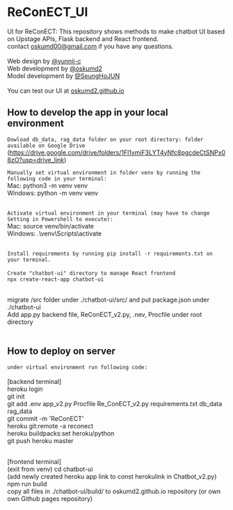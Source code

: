 # ReConECT_UI
UI for ReConECT: This repository shows methods to make chatbot UI based on Upstage APIs, Flask backend and React frontend. <br />
contact oskumd00@gmail.com if you have any questions. <br /><br />
Web design by [@yunnii-c](https://www.github.com/yunnii-c) <br />
Web development by [@oskumd2](https://www.github.com/oskumd2) <br />
Model development by [@SeungHoJUN](https://github.com/SeungHoJUN) <br /><br />
You can test our UI at [oskumd2.github.io](https://oskumd2.github.io)

## How to develop the app in your local environment

`Dowload db_data, rag_data folder on your root directory: folder available on Google Drive`<br /> (https://drive.google.com/drive/folders/1Fl1vmiF3LYT4yNfc8pgcdeCtSNPx08zO?usp=drive_link)


`Manually set virtual environment in folder venv by running the following code in your terminal:`<br />
Mac: python3 -m venv venv<br />
Windows: python -m venv venv<br /><br />

`Activate virtual environment in your terminal (may have to change Setting in Powershell to execute):`<br />
Mac: source venv/bin/activate<br />
Windows: .\venv\Scripts\activate<br /><br />

`Install requirements by running pip install -r requirements.txt on your terminal.`<br /><br />
`Create "chatbot-ui" directory to manage React frontend`<br />
`npx create-react-app chatbot-ui`<br /><br />

migrate /src folder under ./chatbot-ui/src/ and put package.json under ./chatbot-ui<br />
Add app.py backend file, ReConECT_v2.py, .nev, Procfile under root directory<br /><br />

## How to deploy on server
`under virtual environment run following code:`<br /><br />
[backend terminal] <br />
heroku login<br />
git init<br />
git add .env app_v2.py Procfile Re_ConECT_v2.py requirements.txt db_data rag_data<br />
git commit -m 'ReConECT'<br />
heroku git:remote -a reconect<br />
heroku buildpacks:set heroku/python<br />
git push heroku master<br /><br />

[frontend terminal] <br />
(exit from venv) cd chatbot-ui<br />
(add newly created heroku app link to const herokulink in Chatbot_v2.py) <br />
npm run build<br />
copy all files in ./chatbot-ui/build/ to oskumd2.github.io repository (or own own Github pages repository)
